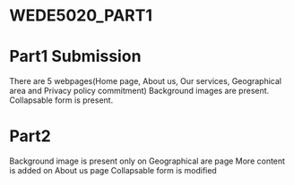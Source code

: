 # WEDE5020_PART1
# Part1 Submission
There are 5 webpages(Home page, About us, Our services, Geographical area and Privacy policy commitment)
Background images are present. 
Collapsable form is present.
# Part2
Background image is present only on Geographical are page
More content is added on About us page
Collapsable form is modified 

